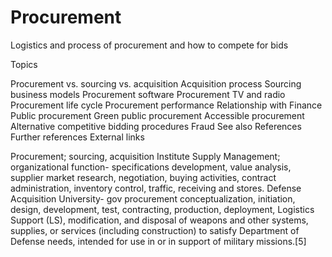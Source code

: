 # Procurement
Logistics and process of procurement and how to compete for bids

Topics

Procurement vs. sourcing vs. acquisition
Acquisition process
Sourcing business models
Procurement software
Procurement TV and radio
Procurement life cycle
Procurement performance
Relationship with Finance	
Public procurement
Green public procurement
Accessible procurement
Alternative competitive bidding procedures
Fraud
See also
References
Further references
External links

Procurement; sourcing, acquisition
Institute Supply Management; organizational function- specifications development, value analysis, supplier market research, negotiation, buying activities, contract administration, inventory control, traffic, receiving and stores. 
Defense Acquisition University- gov procurement
conceptualization, initiation, design, development, test, contracting, production, deployment, Logistics Support (LS), modification, and disposal of weapons and other systems, supplies, or services (including construction) to satisfy Department of Defense needs, intended for use in or in support of military missions.[5]
